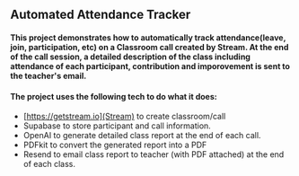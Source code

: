 ## Automated Attendance Tracker 

#### This project demonstrates how to automatically track attendance(leave, join, participation, etc) on a Classroom call created by Stream. At the end of the call session, a detailed description of the class including attendance of each participant, contribution and imporovement is sent to the teacher's email.
#### The project uses the following tech to do what it does:
* [https://getstream.io](Stream) to create classroom/call
* Supabase to store participant and call information.
* OpenAI to generate detailed class report at the end of each call.
* PDFkit to convert the generated report into a PDF
* Resend to email class report to teacher (with PDF attached) at the end of each class. 
